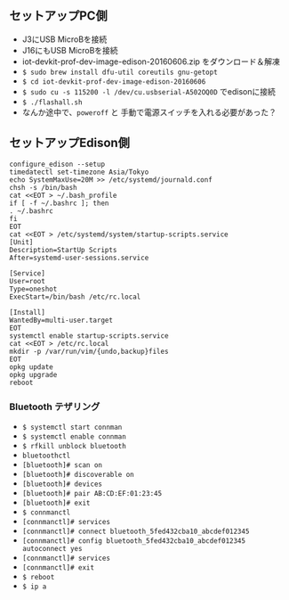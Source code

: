 ## セットアップPC側
- J3にUSB MicroBを接続
- J16にもUSB MicroBを接続
- iot-devkit-prof-dev-image-edison-20160606.zip をダウンロード＆解凍
- `$ sudo brew install dfu-util coreutils gnu-getopt`
- `$ cd iot-devkit-prof-dev-image-edison-20160606`
- `$ sudo cu -s 115200 -l /dev/cu.usbserial-A502OQ0D` でedisonに接続
- `$ ./flashall.sh`
- なんか途中で、`poweroff` と 手動で電源スイッチを入れる必要があった？

## セットアップEdison側
```
configure_edison --setup
timedatectl set-timezone Asia/Tokyo
echo SystemMaxUse=20M >> /etc/systemd/journald.conf
chsh -s /bin/bash
cat <<EOT > ~/.bash_profile
if [ -f ~/.bashrc ]; then
. ~/.bashrc
fi
EOT
cat <<EOT > /etc/systemd/system/startup-scripts.service
[Unit]
Description=StartUp Scripts
After=systemd-user-sessions.service

[Service]
User=root
Type=oneshot
ExecStart=/bin/bash /etc/rc.local

[Install]
WantedBy=multi-user.target
EOT
systemctl enable startup-scripts.service
cat <<EOT > /etc/rc.local
mkdir -p /var/run/vim/{undo,backup}files
EOT
opkg update
opkg upgrade
reboot
```

### Bluetooth テザリング
- `$ systemctl start connman`
- `$ systemctl enable connman`
- `$ rfkill unblock bluetooth`
- `bluetoothctl`
- `[bluetooth]# scan on` 
- `[bluetooth]# discoverable on` 
- `[bluetooth]# devices` 
- `[bluetooth]# pair AB:CD:EF:01:23:45` 
- `[bluetooth]# exit` 
- `$ connmanctl`
- `[connmanctl]# services`
- `[connmanctl]# connect bluetooth_5fed432cba10_abcdef012345`
- `[connmanctl]# config bluetooth_5fed432cba10_abcdef012345 autoconnect yes`
- `[connmanctl]# services`
- `[connmanctl]# exit`
- `$ reboot`
- `$ ip a`
